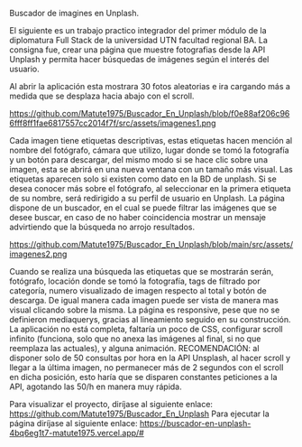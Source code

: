 Buscador de imagines en Unplash.

El siguiente es un trabajo practico integrador del primer módulo de la diplomatura Full Stack de la universidad UTN facultad regional BA.
La consigna fue, crear una página que muestre fotografias desde la API Unplash y permita hacer búsquedas de imágenes según el interés del usuario.

Al abrir la aplicación esta mostrara 30 fotos aleatorias e ira cargando más a medida que se desplaza hacia abajo con el scroll.

https://github.com/Matute1975/Buscador_En_Unplash/blob/f0e88af206c966fff8ff1fae6817557cc2014f7f/src/assets/imagenes1.png

Cada imagen tiene etiquetas descriptivas, estas etiquetas hacen mención al nombre del fotógrafo, cámara que utilizo, lugar donde se tomó la fotografía y un botón para descargar, del mismo modo si se hace clic sobre una imagen, esta se abrirá en una nueva ventana con un tamaño más visual. Las etiquetas aparecen solo si existen como dato en la BD de unplash. Si se desea conocer más sobre el fotógrafo, al seleccionar en la primera etiqueta de su nombre, será redirigido a su perfil de usuario en Unplash.
La página dispone de un buscador, en el cual se puede filtrar las imágenes que se desee buscar, en caso de no haber coincidencia mostrar un mensaje advirtiendo que la búsqueda no arrojo resultados.

 https://github.com/Matute1975/Buscador_En_Unplash/blob/main/src/assets/imagenes2.png
 
Cuando se realiza una búsqueda las etiquetas que se mostrarán serán, fotógrafo, locación donde se tomó la fotografía, tags de filtrado por categoría, numero visualizado de imagen respecto al total y botón de descarga. De igual manera cada imagen puede ser vista de manera mas visual clicando sobre la misma.
La página es responsive, pese que no se definieron mediaquerys, gracias al lineamiento seguido en su construcción.
La aplicación no está completa, faltaría un poco de CSS, configurar scroll infinito (funciona, solo que no anexa las imágenes al final, si no que reemplaza las actuales), y alguna animación.
RECOMENDACIÓN:  al disponer solo de 50 consultas por hora en la API Unsplash, al hacer scroll y llegar a la última imagen, no permanecer más de 2 segundos con el scroll en dicha posición, esto haría que se disparen constantes peticiones a la API, agotando las 50/h en manera muy rápida.

Para visualizar el proyecto, diríjase al siguiente enlace:
https://github.com/Matute1975/Buscador_En_Unplash 
Para ejecutar la página diríjase al siguiente enlace:
https://buscador-en-unplash-4bq6eg1t7-matute1975.vercel.app/#
